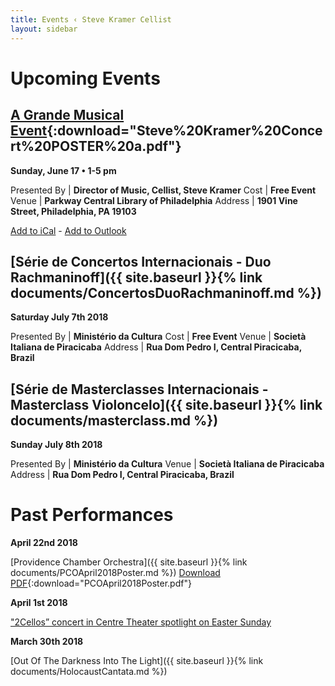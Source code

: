 ```yaml
---
title: Events ‹ Steve Kramer Cellist
layout: sidebar
---
```

# Upcoming Events

## [A Grande Musical Event](documents/Steve%20Kramer%20Concert%20POSTER%20a.pdf){:download="Steve%20Kramer%20Concert%20POSTER%20a.pdf"}

**Sunday, June 17 • 1-5 pm**

Presented By | **Director of Music, Cellist, Steve Kramer**
Cost         | **Free Event**
Venue        | **Parkway Central Library of Philadelphia**
Address      | **1901 Vine Street, Philadelphia, PA 19103**

[Add to iCal](documents/A%20Grande%20Musical%20Event-ical.ics) - [Add to Outlook](documents/A%20Grande%20Musical%20Event-outlook.ics)

## [Série de Concertos Internacionais - Duo Rachmaninoff]({{ site.baseurl }}{% link documents/ConcertosDuoRachmaninoff.md %})

**Saturday July 7th 2018**

Presented By | **Ministério da Cultura**
Cost         | **Free Event**
Venue        | **Società Italiana de Piracicaba**
Address      | **Rua Dom Pedro I, Central Piracicaba, Brazil**

## [Série de Masterclasses Internacionais - Masterclass Violoncelo]({{ site.baseurl }}{% link documents/masterclass.md %})

**Sunday July 8th 2018**

Presented By | **Ministério da Cultura**
Venue        | **Società Italiana de Piracicaba**
Address      | **Rua Dom Pedro I, Central Piracicaba, Brazil**

# Past Performances

**April 22nd 2018** 

[Providence Chamber Orchestra]({{ site.baseurl }}{% link documents/PCOApril2018Poster.md %})  [Download PDF](documents/PCOApril2018Poster.pdf){:download="PCOApril2018Poster.pdf"}

**April 1st 2018** 

["2Cellos” concert in Centre Theater spotlight on Easter Sunday](http://www.timesherald.com/arts-and-entertainment/20180330/2cellos-concert-in-centre-theater-spotlight-on-easter-sunday)

**March 30th 2018**

[Out Of The Darkness Into The Light]({{ site.baseurl }}{% link documents/HolocaustCantata.md %})
